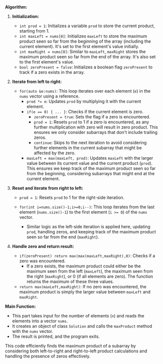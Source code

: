 **Algorithm:**

1. **Initialization:**
   - `int prod = 1`: Initializes a variable `prod` to store the current product, starting from 1.
   - `int maxLeft = nums[0]`: Initializes `maxLeft` to store the maximum product seen so far from the beginning of the array (including the current element). It's set to the first element's value initially.
   - `int maxRight = nums[0]`: Similar to `maxLeft`, `maxRight` stores the maximum product seen so far from the end of the array. It's also set to the first element's value.
   - `bool zeroPresent = false`: Initializes a boolean flag `zeroPresent` to track if a zero exists in the array.

2. **Iterate from left to right:**
   - `for(auto &e:nums)`: This loop iterates over each element (`e`) in the `nums` vector using a reference.
      - `prod *= e`: Updates `prod` by multiplying it with the current element.
      - `if(e == 0) { ... }`: Checks if the current element is zero.
         - `zeroPresent = true`: Sets the flag if a zero is encountered.
         - `prod = 1`: Resets `prod` to 1 if a zero is encountered, as any further multiplication with zero will result in zero product. This ensures we only consider subarrays that don't include trailing zeros.
         - `continue`: Skips to the next iteration to avoid considering further elements in the current subarray that might be affected by the zero.
      - `maxLeft = max(maxLeft, prod)`: Updates `maxLeft` with the larger value between its current value and the current product (`prod`). This ensures we keep track of the maximum product seen so far from the beginning, considering subarrays that might end at the current element.

3. **Reset and iterate from right to left:**
   - `prod = 1`: Resets `prod` to 1 for the right-side iteration.

   - `for(int i=nums.size()-1;i>=0;i--)`: This loop iterates from the last element (`nums.size()-1`) to the first element (`i >= 0`) of the `nums` vector.
      - Similar logic as the left-side iteration is applied here, updating `prod`, handling zeros, and keeping track of the maximum product seen so far from the end (`maxRight`).

4. **Handle zero and return result:**
   - `if(zeroPresent) return max(max(maxLeft,maxRight),0)`: Checks if a zero was encountered.
      - If a zero exists, the maximum product could either be the maximum seen from the left (`maxLeft`), the maximum seen from the right (`maxRight`), or 0 (if all elements are zero). The function returns the maximum of these three values.
   - `return max(maxLeft,maxRight)`: If no zero was encountered, the maximum product is simply the larger value between `maxLeft` and `maxRight`.

**Main Function:**

* This part takes input for the number of elements (`n`) and reads the elements into a vector `nums`.
* It creates an object of class `Solution` and calls the `maxProduct` method with the `nums` vector.
* The result is printed, and the program exits.

This code efficiently finds the maximum product of a subarray by considering both left-to-right and right-to-left product calculations and handling the presence of zeros effectively.